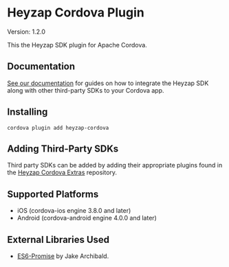 Heyzap Cordova Plugin
=====================

Version: 1.2.0

This the Heyzap SDK plugin for Apache Cordova.

Documentation
-------------
[See our documentation](docs/setup_and_requirements.md) for guides on how to integrate the Heyzap SDK along with other third-party SDKs to your Cordova app.

Installing
----------
```
cordova plugin add heyzap-cordova
```

Adding Third-Party SDKs
-----------------------
Third party SDKs can be added by adding their appropriate plugins found in the [Heyzap Cordova Extras](http://www.github.com/Heyzap/heyzap-cordova-extras) repository.

Supported Platforms
-------------------
- iOS (cordova-ios engine 3.8.0 and later)
- Android (cordova-android engine 4.0.0 and later)

External Libraries Used
-----------------------
- [ES6-Promise](https://github.com/jakearchibald/es6-promise) by Jake Archibald.
